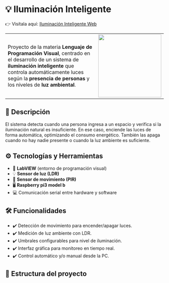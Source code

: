 # 💡 Iluminación Inteligente

 👉 Visítala aquí: [Iluminación Inteligente Web](https://luchoaguero44.github.io/Iluminacion_Inteligente/index.html#inicio)
 
<table>
  <tr>
    <td>

Proyecto de la materia **Lenguaje de Programación Visual**, centrado en el desarrollo de un sistema de **iluminación inteligente** que controla automáticamente luces según la **presencia de personas** y los niveles de **luz ambiental**.

</td>
    <td>
      <img src="https://cdn.pixabay.com/animation/2022/07/31/05/34/05-34-05-841_512.gif" width="200px"/>
    </td>
  </tr>
</table>

## 🧠 Descripción

El sistema detecta cuando una persona ingresa a un espacio y verifica si la iluminación natural es insuficiente. En ese caso, enciende las luces de forma automática, optimizando el consumo energético. También las apaga cuando no hay nadie presente o cuando la luz ambiente es suficiente.

## ⚙️ Tecnologías y Herramientas

- 🔧 **LabVIEW** (entorno de programación visual)
- 💡 **Sensor de luz (LDR)**
- 👣 **Sensor de movimiento (PIR)**
- 🖥️ **Raspberry pi3 model b** 
- 💻 Comunicación serial entre hardware y software

## 🛠️ Funcionalidades

- ✔️ Detección de movimiento para encender/apagar luces.
- ✔️ Medición de luz ambiente con LDR.
- ✔️ Umbrales configurables para nivel de iluminación.
- ✔️ Interfaz gráfica para monitoreo en tiempo real.
- ✔️ Control automático y/o manual desde la PC.

## 🧩 Estructura del proyecto
